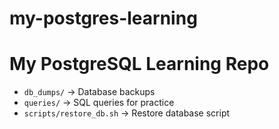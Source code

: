 # my-postgres-learning
# My PostgreSQL Learning Repo

- `db_dumps/` → Database backups
- `queries/` → SQL queries for practice
- `scripts/restore_db.sh` → Restore database script
